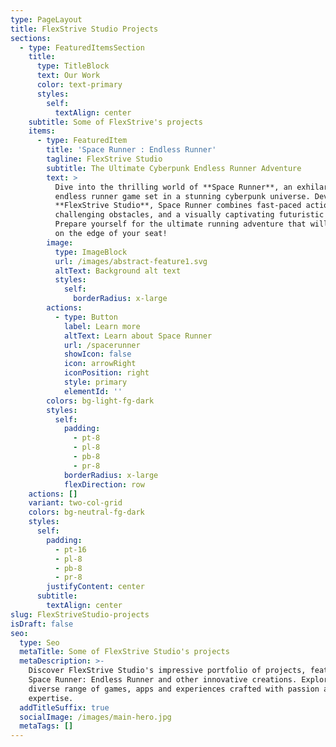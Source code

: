 ```yaml
---
type: PageLayout
title: FlexStrive Studio Projects
sections:
  - type: FeaturedItemsSection
    title:
      type: TitleBlock
      text: Our Work
      color: text-primary
      styles:
        self:
          textAlign: center
    subtitle: Some of FlexStrive's projects
    items:
      - type: FeaturedItem
        title: 'Space Runner : Endless Runner'
        tagline: FlexStrive Studio
        subtitle: The Ultimate Cyberpunk Endless Runner Adventure
        text: >
          Dive into the thrilling world of **Space Runner**, an exhilarating
          endless runner game set in a stunning cyberpunk universe. Developed by
          **FlexStrive Studio**, Space Runner combines fast-paced action,
          challenging obstacles, and a visually captivating futuristic setting.
          Prepare yourself for the ultimate running adventure that will keep you
          on the edge of your seat!
        image:
          type: ImageBlock
          url: /images/abstract-feature1.svg
          altText: Background alt text
          styles:
            self:
              borderRadius: x-large
        actions:
          - type: Button
            label: Learn more
            altText: Learn about Space Runner
            url: /spacerunner
            showIcon: false
            icon: arrowRight
            iconPosition: right
            style: primary
            elementId: ''
        colors: bg-light-fg-dark
        styles:
          self:
            padding:
              - pt-8
              - pl-8
              - pb-8
              - pr-8
            borderRadius: x-large
            flexDirection: row
    actions: []
    variant: two-col-grid
    colors: bg-neutral-fg-dark
    styles:
      self:
        padding:
          - pt-16
          - pl-8
          - pb-8
          - pr-8
        justifyContent: center
      subtitle:
        textAlign: center
slug: FlexStriveStudio-projects
isDraft: false
seo:
  type: Seo
  metaTitle: Some of FlexStrive Studio's projects
  metaDescription: >-
    Discover FlexStrive Studio's impressive portfolio of projects, featuring
    Space Runner: Endless Runner and other innovative creations. Explore our
    diverse range of games, apps and experiences crafted with passion and
    expertise.
  addTitleSuffix: true
  socialImage: /images/main-hero.jpg
  metaTags: []
---
```

